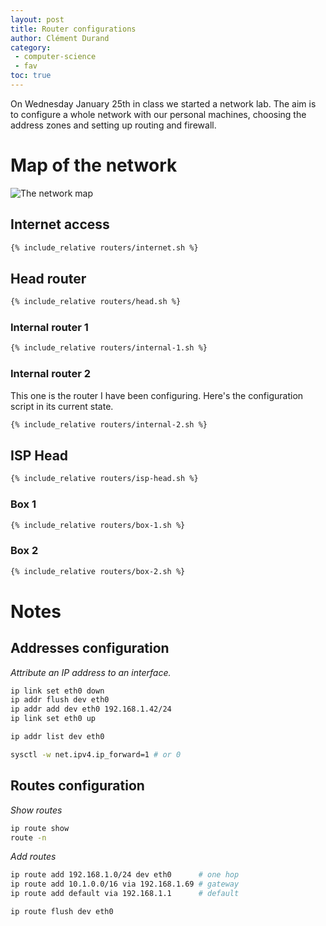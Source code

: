 ```yaml
---
layout: post
title: Router configurations
author: Clément Durand
category:
 - computer-science
 - fav
toc: true
---
```


On Wednesday January 25th in class we started a network lab. The aim is to configure a whole network with our personal machines, choosing the address zones and setting up routing and firewall.

# Map of the network

![The network map]({{site.url}}/images/network-schema.jpg)

## Internet access

```bash
{% include_relative routers/internet.sh %}
```

## Head router

```bash
{% include_relative routers/head.sh %}
```

### Internal router 1

```bash
{% include_relative routers/internal-1.sh %}
```

### Internal router 2

This one is the router I have been configuring. Here's the configuration script in its current state.

```bash
{% include_relative routers/internal-2.sh %}
```

## ISP Head

```bash
{% include_relative routers/isp-head.sh %}
```

### Box 1

```bash
{% include_relative routers/box-1.sh %}
```

### Box 2

```bash
{% include_relative routers/box-2.sh %}
```

# Notes

## Addresses configuration

*Attribute an IP address to an interface.*

```bash
ip link set eth0 down
ip addr flush dev eth0
ip addr add dev eth0 192.168.1.42/24
ip link set eth0 up
```

```bash
ip addr list dev eth0
```

```bash
sysctl -w net.ipv4.ip_forward=1 # or 0
```

## Routes configuration

*Show routes*

```bash
ip route show
route -n
```

*Add routes*

```bash
ip route add 192.168.1.0/24 dev eth0      # one hop
ip route add 10.1.0.0/16 via 192.168.1.69 # gateway
ip route add default via 192.168.1.1      # default
```

```bash
ip route flush dev eth0
```
